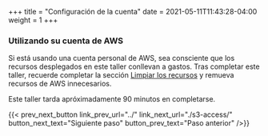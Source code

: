+++
title = "Configuración de la cuenta"
date =  2021-05-11T11:43:28-04:00
weight = 1
+++

### Utilizando su cuenta de AWS

Si está usando una cuenta personal de AWS, sea consciente que los recursos desplegados en este taller conllevan a gastos. Tras completar este taller, recuerde completar la sección [Limpiar los recursos](../../cleanup/) y remueva recursos de AWS innecesarios.

Este taller tarda apróximadamente 90 minutos en completarse.

{{< prev_next_button link_prev_url="../" link_next_url="./s3-access/" button_next_text="Siguiente paso" button_prev_text="Paso anterior" />}}
